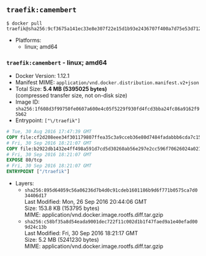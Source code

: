 ## `traefik:camembert`

```console
$ docker pull traefik@sha256:9cf3675a141ec33e8e307f22e15d1b93e2436707f400a7d75e53d71260e6ea6a
```

-	Platforms:
	-	linux; amd64

### `traefik:camembert` - linux; amd64

-	Docker Version: 1.12.1
-	Manifest MIME: `application/vnd.docker.distribution.manifest.v2+json`
-	Total Size: **5.4 MB (5395025 bytes)**  
	(compressed transfer size, not on-disk size)
-	Image ID: `sha256:1f608d3f99750fe0607a600e4c05f5229f930fd4fcd3bba24fc86a9162f95b62`
-	Entrypoint: `["\/traefik"]`

```dockerfile
# Tue, 30 Aug 2016 17:47:39 GMT
COPY file:cf2d208eee34f301179807ffea35c3a9cceb36e80d7484fadabbb6cda7c15bfb in /etc/ssl/certs/ 
# Fri, 30 Sep 2016 18:21:07 GMT
COPY file:b2922db1432e4ff498a591d7cd5d30260ab56e297e2cc596f70626024a0211a3 in / 
# Fri, 30 Sep 2016 18:21:07 GMT
EXPOSE 80/tcp
# Fri, 30 Sep 2016 18:21:07 GMT
ENTRYPOINT ["/traefik"]
```

-	Layers:
	-	`sha256:895d64059c56a06236d7b4d0c91cdeb1601186b9d6f771b0575ca7d034406d17`  
		Last Modified: Mon, 26 Sep 2016 20:44:06 GMT  
		Size: 153.8 KB (153795 bytes)  
		MIME: application/vnd.docker.image.rootfs.diff.tar.gzip
	-	`sha256:c58bf35a8d54eada9001dec722f11c002d1b1f47faed9a1e40efad009d24c13b`  
		Last Modified: Fri, 30 Sep 2016 18:21:17 GMT  
		Size: 5.2 MB (5241230 bytes)  
		MIME: application/vnd.docker.image.rootfs.diff.tar.gzip
